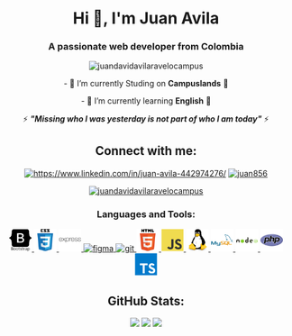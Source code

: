 <h1 align="center">Hi 👋, I'm Juan Avila</h1>
<h3 align="center">A passionate web developer from Colombia</h3>

<p align="center"> <img src="https://komarev.com/ghpvc/?username=juandavidavilaravelocampus&label=Profile%20views&color=0e75b6&style=flat" alt="juandavidavilaravelocampus" /> </p>


<p align="center">- 🔭 I’m currently Studing on <b>Campuslands</b> 🔭 </p>

<p align="center">- 🌱 I’m currently learning <b>English</b> 🌱 </p>

<p align="center"> ⚡ <b><i>"Missing who I was yesterday is not part of who I am today"</i></b> ⚡ </p>

<h2 align="center">Connect with me:</h2>
<p align="center">
<a href="https://linkedin.com/in/https://www.linkedin.com/in/juan-avila-442974276/" target="blank"><img align="center" src="https://raw.githubusercontent.com/rahuldkjain/github-profile-readme-generator/master/src/images/icons/Social/linked-in-alt.svg" alt="https://www.linkedin.com/in/juan-avila-442974276/" height="30" width="40" /></a>
<a href="https://discord.gg/juan856" target="blank"><img align="center" src="https://raw.githubusercontent.com/rahuldkjain/github-profile-readme-generator/master/src/images/icons/Social/discord.svg" alt="juan856" height="30" width="40" /></a>
</p>

<p align="center"> <a href="https://github.com/ryo-ma/github-profile-trophy"><img src="https://github-profile-trophy.vercel.app/?username=juandavidavilaravelocampus" alt="juandavidavilaravelocampus"/></a></p>


<h3 align="center">Languages and Tools:</h3>
<p align="center"> <a href="https://getbootstrap.com" target="_blank" rel="noreferrer"> <img src="https://raw.githubusercontent.com/devicons/devicon/master/icons/bootstrap/bootstrap-plain-wordmark.svg" alt="bootstrap" width="40" height="40"/> </a> <a href="https://www.w3schools.com/css/" target="_blank" rel="noreferrer"> <img src="https://raw.githubusercontent.com/devicons/devicon/master/icons/css3/css3-original-wordmark.svg" alt="css3" width="40" height="40"/> </a> <a href="https://expressjs.com" target="_blank" rel="noreferrer"> <img src="https://raw.githubusercontent.com/devicons/devicon/master/icons/express/express-original-wordmark.svg" alt="express" width="40" height="40"/> </a> <a href="https://www.figma.com/" target="_blank" rel="noreferrer"> <img src="https://www.vectorlogo.zone/logos/figma/figma-icon.svg" alt="figma" width="40" height="40"/> </a> <a href="https://git-scm.com/" target="_blank" rel="noreferrer"> <img src="https://www.vectorlogo.zone/logos/git-scm/git-scm-icon.svg" alt="git" width="40" height="40"/> </a> <a href="https://www.w3.org/html/" target="_blank" rel="noreferrer"> <img src="https://raw.githubusercontent.com/devicons/devicon/master/icons/html5/html5-original-wordmark.svg" alt="html5" width="40" height="40"/> </a> <a href="https://developer.mozilla.org/en-US/docs/Web/JavaScript" target="_blank" rel="noreferrer"> <img src="https://raw.githubusercontent.com/devicons/devicon/master/icons/javascript/javascript-original.svg" alt="javascript" width="40" height="40"/> </a> <a href="https://www.linux.org/" target="_blank" rel="noreferrer"> <img src="https://raw.githubusercontent.com/devicons/devicon/master/icons/linux/linux-original.svg" alt="linux" width="40" height="40"/> </a> <a href="https://www.mysql.com/" target="_blank" rel="noreferrer"> <img src="https://raw.githubusercontent.com/devicons/devicon/master/icons/mysql/mysql-original-wordmark.svg" alt="mysql" width="40" height="40"/> </a> <a href="https://nodejs.org" target="_blank" rel="noreferrer"> <img src="https://raw.githubusercontent.com/devicons/devicon/master/icons/nodejs/nodejs-original-wordmark.svg" alt="nodejs" width="40" height="40"/> </a> <a href="https://www.php.net" target="_blank" rel="noreferrer"> <img src="https://raw.githubusercontent.com/devicons/devicon/master/icons/php/php-original.svg" alt="php" width="40" height="40"/> </a> <a href="https://www.typescriptlang.org/" target="_blank" rel="noreferrer"> <img src="https://raw.githubusercontent.com/devicons/devicon/master/icons/typescript/typescript-original.svg" alt="typescript" width="40" height="40"/> </a> </p>

<h2 align="center">GitHub Stats:</h2>

<div align="center">
  <img width="400" src="https://github-readme-stats.vercel.app/api?username=juandavidavilaravelocampus&count_private=true&show_icons=true&theme=react" />  <img width="425" src="https://streak-stats.demolab.com/?user=kevin2606&theme=react"/>
  <img width="830" src="https://github-readme-activity-graph.vercel.app/graph?username=juandavidavilaravelocampus&bg_color=21232a&color=a8eeff&line=61dafb&point=f0fcff&area=true&hide_border=false" />
</div>
<a align="center" href="https://github.com/juandavidavilaravelocampus/github-stats"></a>

</div>
